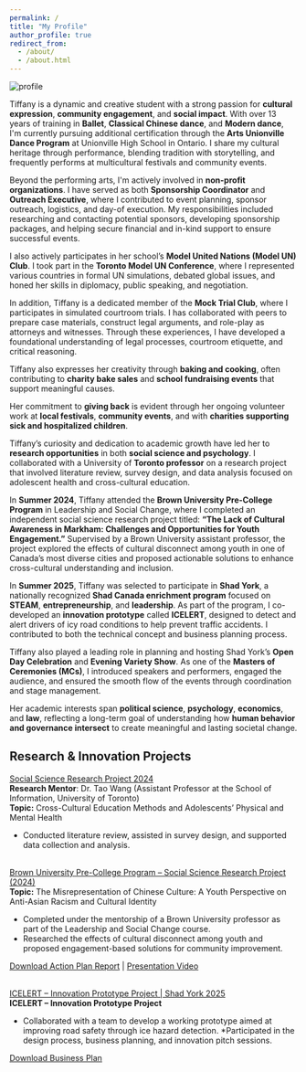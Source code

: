 ```yaml
---
permalink: /
title: "My Profile"
author_profile: true
redirect_from: 
  - /about/
  - /about.html
---
```

![profile](https://tiffanyjtfu.github.io/TiffanyFu/images/tiffanyprofile1.JPG)

Tiffany is a dynamic and creative student with a strong passion for **cultural expression**, **community engagement**, and **social impact**. With over 13 years of training in **Ballet**, **Classical Chinese dance**, and **Modern dance**, I'm currently pursuing additional certification through the **Arts Unionville Dance Program** at Unionville High School in Ontario. I share my cultural heritage through performance, blending tradition with storytelling, and frequently performs at multicultural festivals and community events.

Beyond the performing arts, I'm actively involved in **non-profit organizations**. I have served as both **Sponsorship Coordinator** and **Outreach Executive**, where I contributed to event planning, sponsor outreach, logistics, and day-of execution. My responsibilities included researching and contacting potential sponsors, developing sponsorship packages, and helping secure financial and in-kind support to ensure successful events.

I also actively participates in her school’s **Model United Nations (Model UN) Club**. I took part in the **Toronto Model UN Conference**, where I represented various countries in formal UN simulations, debated global issues, and honed her skills in diplomacy, public speaking, and negotiation.

In addition, Tiffany is a dedicated member of the **Mock Trial Club**, where I participates in simulated courtroom trials. I has collaborated with peers to prepare case materials, construct legal arguments, and role-play as attorneys and witnesses. Through these experiences, I have developed a foundational understanding of legal processes, courtroom etiquette, and critical reasoning.

Tiffany also expresses her creativity through **baking and cooking**, often contributing to **charity bake sales** and **school fundraising events** that support meaningful causes.

Her commitment to **giving back** is evident through her ongoing volunteer work at **local festivals**, **community events**, and with **charities supporting sick and hospitalized children**.

Tiffany’s curiosity and dedication to academic growth have led her to **research opportunities** in both **social science and psychology**. I collaborated with a University of **Toronto professor** on a research project that involved literature review, survey design, and data analysis focused on adolescent health and cross-cultural education.

In **Summer 2024**, Tiffany attended the **Brown University Pre-College Program** in Leadership and Social Change, where I completed an independent social science research project titled:
**“The Lack of Cultural Awareness in Markham: Challenges and Opportunities for Youth Engagement.”**
Supervised by a Brown University assistant professor, the project explored the effects of cultural disconnect among youth in one of Canada’s most diverse cities and proposed actionable solutions to enhance cross-cultural understanding and inclusion.

In **Summer 2025**, Tiffany was selected to participate in **Shad York**, a nationally recognized **Shad Canada enrichment program** focused on **STEAM**, **entrepreneurship**, and **leadership**. As part of the program, I co-developed an **innovation prototype** called **ICELERT**, designed to detect and alert drivers of icy road conditions to help prevent traffic accidents. I contributed to both the technical concept and business planning process.

Tiffany also played a leading role in planning and hosting Shad York’s **Open Day Celebration** and **Evening Variety Show**. As one of the **Masters of Ceremonies (MCs)**, I introduced speakers and performers, engaged the audience, and ensured the smooth flow of the events through coordination and stage management.

Her academic interests span **political science**, **psychology**, **economics**, and **law**, reflecting a long-term goal of understanding how **human behavior and governance intersect** to create meaningful and lasting societal change.

## Research & Innovation Projects

<a href="https://tiffanyjtfu.github.io/TiffanyFu/teaching/SocialScienceResearchProject" target='_blank'>Social Science Research Project 2024</a>
<br>**Research Mentor**: Dr. Tao Wang (Assistant Professor at the School of Information, University of Toronto)
<br>**Topic:** Cross-Cultural Education Methods and Adolescents’ Physical and Mental Health
* Conducted literature review, assisted in survey design, and supported data collection and analysis.

<br><a href="https://tiffanyjtfu.github.io/TiffanyFu/teaching/SocialScienceResearchProject" target='_blank'>Brown University Pre-College Program – Social Science Research Project (2024)</a>
<br>**Topic:** The Misrepresentation of Chinese Culture: A Youth Perspective on Anti-Asian Racism and Cultural Identity
* Completed under the mentorship of a Brown University professor as part of the Leadership and Social Change course.
* Researched the effects of cultural disconnect among youth and proposed engagement-based solutions for community improvement.

<a href="https://tiffanyjtfu.github.io/TiffanyFu/files/Step 8B_ Action plan Final Report - Tiffany Fu.pdf" target="_blank" rel="noopener noreferrer">Download Action Plan Report</a>&nbsp;|&nbsp;<a href="https://tiffanyjtfu.github.io/TiffanyFu/files/Action plan Presentation.mp4" target="_blank" rel="noopener noreferrer">Presentation Video</a>

<br><a href="https://tiffanyjtfu.github.io/TiffanyFu/teaching/SocialScienceResearchProject" target='_blank'>ICELERT – Innovation Prototype Project | Shad York 2025</a>
<br>**ICELERT – Innovation Prototype Project** 
* Collaborated with a team to develop a working prototype aimed at improving road safety through ice hazard detection.
*Participated in the design process, business planning, and innovation pitch sessions.

<a href="https://tiffanyjtfu.github.io/TiffanyFu/files/ICELERT - Business Plan.pdf" target="_blank" rel="noopener noreferrer">Download Business Plan</a>



